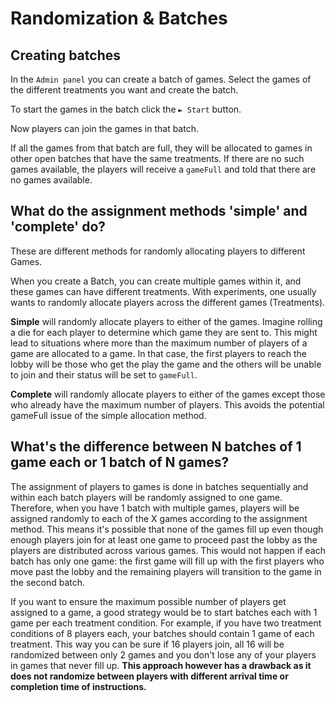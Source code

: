 # Randomization & Batches

## Creating batches

In the `Admin panel` you can create a batch of games. Select the games of the different treatments you want and create the batch.&#x20;

To start the games in the batch click the `► Start`  button.&#x20;

Now players can join the games in that batch.&#x20;

If all the games from that batch are full, they will be allocated to games in other open batches that have the same treatments. If there are no such games available, the players will receive a `gameFull` and told that there are no games available.

## What do the assignment methods 'simple' and 'complete' do?

These are different methods for randomly allocating players to different Games.

When you create a Batch, you can create multiple games within it, and these games can have different treatments. With experiments, one usually wants to randomly allocate players across the different games (Treatments).

**Simple** will randomly allocate players to either of the games. Imagine rolling a die for each player to determine which game they are sent to. This might lead to situations where more than the maximum number of players of a game are allocated to a game. In that case, the first players to reach the lobby will be those who get the play the game and the others will be unable to join and their status will be set to `gameFull`.

**Complete** will randomly allocate players to either of the games except those who already have the maximum number of players. This avoids the potential gameFull issue of the simple allocation method.

## What's the difference between N batches of 1 game each or 1 batch of N games?

The assignment of players to games is done in batches sequentially and within each batch players will be randomly assigned to one game. Therefore, when you have 1 batch with multiple games, players will be assigned randomly to each of the X games according to the assignment method. This means it's possible that none of the games fill up even though enough players join for at least one game to proceed past the lobby as the players are distributed across various games. This would not happen if each batch has only one game: the first game will fill up with the first players who move past the lobby and the remaining players will transition to the game in the second batch.

If you want to ensure the maximum possible number of players get assigned to a game, a good strategy would be to start batches each with 1 game per each treatment condition. For example, if you have two treatment conditions of 8 players each, your batches should contain 1 game of each treatment. This way you can be sure if 16 players join, all 16 will be randomized between only 2 games and you don't lose any of your players in games that never fill up. **This approach however has a drawback as it does not randomize between players with different arrival time or completion time of instructions.**

